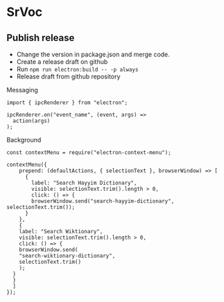 # SrVoc

## Publish release
* Change the version in package.json and merge code.
* Create a release draft on github
* Run `npm run electron:build -- -p always`
* Release draft from github repository

Messaging
```vue
import { ipcRenderer } from "electron";

ipcRenderer.on("event_name", (event, args) =>
  action(args)
);
```
Background
```vue
const contextMenu = require("electron-context-menu");

contextMenu({
    prepend: (defaultActions, { selectionText }, browserWindow) => [
      {
        label: "Search Hayyim Dictionary",
        visible: selectionText.trim().length > 0,
        click: () => {
        browserWindow.send("search-hayyim-dictionary", selectionText.trim());
      }
    },
    {
    label: "Search Wiktionary",
    visible: selectionText.trim().length > 0,
    click: () => {
    browserWindow.send(
    "search-wiktionary-dictionary",
    selectionText.trim()
    );
  }
  }
  ]
});
```
